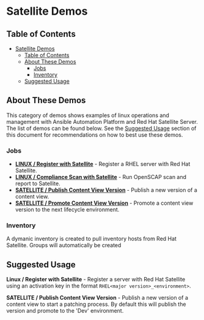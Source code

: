 # Satellite Demos

## Table of Contents
- [Satellite Demos](#satellite-demos)
  - [Table of Contents](#table-of-contents)
  - [About These Demos](#about-these-demos)
    - [Jobs](#jobs)
    - [Inventory](#inventory)
  - [Suggested Usage](#suggested-usage)

## About These Demos
This category of demos shows examples of linux operations and management with Ansible Automation Platform and Red Hat Satellite Server. The list of demos can be found below. See the [Suggested Usage](#suggested-usage) section of this document for recommendations on how to best use these demos.

### Jobs
- [**LINUX / Register with Satellite**](server_register.yml) - Register a RHEL server with Red Hat Satellite.
- [**LINUX / Compliance Scan with Satellite**](server_openscap.yml) - Run OpenSCAP scan and report to Satellite.
- [**SATELLITE / Publish Content View Version**](satellite_publish.yml) - Publish a new version of a content view.
- [**SATELLITE / Promote Content View Version**](satellite_promote.yml) - Promote a content view version to the next lifecycle environment.

### Inventory

A dymanic inventory is created to pull inventory hosts from Red Hat Satellite. Groups will automatically be created

## Suggested Usage
**Linux / Register with Satellite** - Register a server with Red Hat Satellite using an activation key in the format `RHEL<major version>_<environment>`.

**SATELLITE / Publish Content View Version** - Publish a new version of a content view to start a patching process. By default this will publish the version and promote to the 'Dev' environment.
